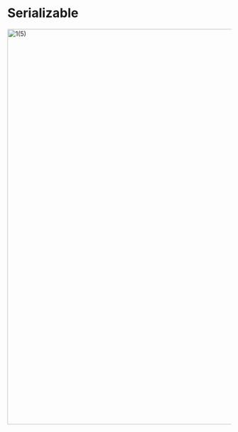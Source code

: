 # Serializable
<img width="889" alt="1(5)" src="https://user-images.githubusercontent.com/123885099/234760414-6d0a6592-be98-4a66-8a9c-3ed9db21564d.png">
